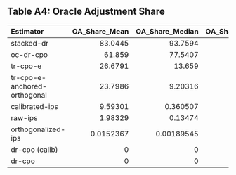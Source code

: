 ## Table A4: Oracle Adjustment Share

| Estimator                    |   OA_Share_Mean |   OA_Share_Median |   OA_Share_Max |   Coverage_Base |   Coverage_OA |   Coverage_Diff |
|:-----------------------------|----------------:|------------------:|---------------:|----------------:|--------------:|----------------:|
| stacked-dr                   |      83.0445    |       93.7594     |       99.9406  |         44      |       88      |        44       |
| oc-dr-cpo                    |      61.859     |       77.5407     |       98.3409  |         51.6667 |       78.3333 |        26.6667  |
| tr-cpo-e                     |      26.6791    |       13.659      |       98.3672  |         83.3333 |       92.029  |         8.69565 |
| tr-cpo-e-anchored-orthogonal |      23.7986    |        9.20316    |       97.9033  |         76      |       86.6667 |        10.6667  |
| calibrated-ips               |       9.59301   |        0.360507   |       90.1667  |         97.3333 |       97.3333 |         0       |
| raw-ips                      |       1.98329   |        0.13474    |       27.9019  |         98      |       99.3333 |         1.33333 |
| orthogonalized-ips           |       0.0152367 |        0.00189545 |        0.32305 |         99.3333 |       99.3333 |         0       |
| dr-cpo (calib)               |       0         |        0          |        0       |        100      |      100      |         0       |
| dr-cpo                       |       0         |        0          |        0       |        100      |      100      |         0       |